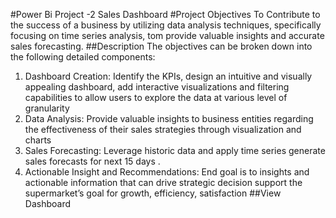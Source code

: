 #Power Bi Project -2 Sales Dashboard
#Project Objectives
To Contribute to the success of a business by utilizing data analysis techniques, specifically focusing on time series analysis, tom provide valuable insights and accurate sales forecasting.
##Description
The objectives can be broken down into the following detailed components:
1.	Dashboard Creation: Identify the KPIs, design an intuitive and visually appealing dashboard, add interactive visualizations and filtering capabilities to allow users to explore the data at various level of granularity
2.	Data Analysis: Provide valuable insights to business entities regarding the effectiveness of their sales strategies through visualization and charts 
3.	Sales Forecasting: Leverage historic data and apply time series generate sales forecasts for next 15 days .
4.	Actionable Insight and Recommendations: End goal is to insights and actionable information that can drive strategic decision support the supermarket’s goal for growth, efficiency, satisfaction
##View Dashboard



